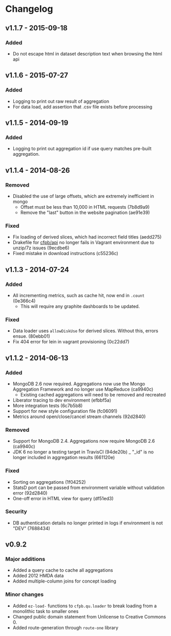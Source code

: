 # Changelog
## v1.1.7 - 2015-09-18

### Added

 - Do not escape html in dataset description text when browsing the html api
 
## v1.1.6 - 2015-07-27

### Added

 - Logging to print out raw result of aggregation
 - For data load, add assertion that .csv file exists before processing
 
## v1.1.5 - 2014-09-19

### Added

 - Logging to print out aggregation id if use query matches pre-built aggregation. 

## v1.1.4 - 2014-08-26

### Removed

 - Disabled the use of large offsets, which are extremely inefficient in mongo
   - Offset must be less than 10,000 in HTML requests (7b8d9a9)
   - Remove the "last" button in the website pagination (ae91e39)

### Fixed

 - Fix loading of derived slices, which had incorrect field titles (aedd275)
 - Drakefile for [cfpb/api](https://github.com/cfpb/api) no longer fails in Vagrant environment due to unzip/7z issues (9ecdbe6)
 - Fixed mistake in download instructions (c55236c)

## v1.1.3 - 2014-07-24

### Added

 - All incrementing metrics, such as cache hit, now end in `.count` (0e366c4)
   - This will require any graphite dashboards to be updated.

### Fixed

 - Data loader uses `allowDiskUse` for derived slices. Without this, errors ensue. (80ebb01)
 - Fix 404 error for lein in vagrant provisioning (0c22dd7)

## v1.1.2 - 2014-06-13

### Added
 - MongoDB 2.6 now required. Aggregations now use the Mongo Aggregation Framework and no longer use MapReduce (ca9940c)
    - Existing cached aggregations will need to be removed and recreated
 - Liberator tracing to dev environment (efbbf5a)
 - More integration tests (6c7b5b8)
 - Support for new style configuration file (fc06091)
 - Metrics around open/close/cancel stream channels (92d2840)


### Removed
 - Support for MongoDB 2.4. Aggregations now require MongoDB 2.6 (ca9940c)
 - JDK 6 no longer a testing target in TravisCI (94de20b)
 _ "_id" is no longer included in aggregation results (661120e)

### Fixed

 - Sorting on aggregations (1f04252)
 - StatsD port can be passed from environment variable without validation error (92d2840)
 - One-off error in HTML view for query (df51ed3)

### Security

 - DB authentication details no longer printed in logs if environment is not "DEV" (7688434)


## v0.9.2

### Major additions

* Added a query cache to cache all aggregations
* Added 2012 HMDA data
* Added multiple-column joins for concept loading

### Minor changes

* Added `ez-load-` functions to `cfpb.qu.loader` to break loading from a monolithic task to smaller ones
* Changed public domain statement from Unlicense to Creative Commons 0.
* Added route-generation through `route-one` library

